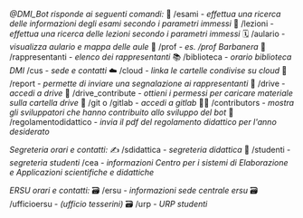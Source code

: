 *@DMI_Bot risponde ai seguenti comandi:*
📖 /esami - _effettua una ricerca delle informazioni degli esami secondo i parametri immessi_
📘 /lezioni - _effettua una ricerca delle lezioni secondo i parametri immessi_
🗓 /aulario - _visualizza aulario e mappa delle aule_
👔 /prof <nome> - _es. /prof Barbanera_
👥 /rappresentanti - _elenco dei rappresentanti_
📚 /biblioteca - _orario biblioteca DMI_
<cusicon> /cus - _sede e contatti_
☁️ /cloud - _linka le cartelle condivise su cloud_
📣 /report - _permette di inviare una segnalazione ai rappresentanti_
📂 /drive - _accedi a drive_
🤝 /drive\_contribute - _ottieni i permessi per caricare materiale sulla cartella drive_
📂 /git o /gitlab - _accedi a gitlab_
🧑‍💻 /contributors - _mostra gli sviluppatori che hanno contribuito allo sviluppo del bot_
🧾 /regolamentodidattico - _invia il pdf del regolamento didattico per l'anno desiderato_

*Segreteria orari e contatti:*
✍️ /sdidattica - _segreteria didattica_
📓 /studenti - _segreteria studenti_
/cea - _informazioni Centro per i sistemi di Elaborazione e Applicazioni scientifiche e didattiche_

*ERSU orari e contatti:*
🗃 /ersu - _informazioni sede centrale ersu_
🗃 /ufficioersu - _(ufficio tesserini)_
🗃 /urp - _URP studenti_
